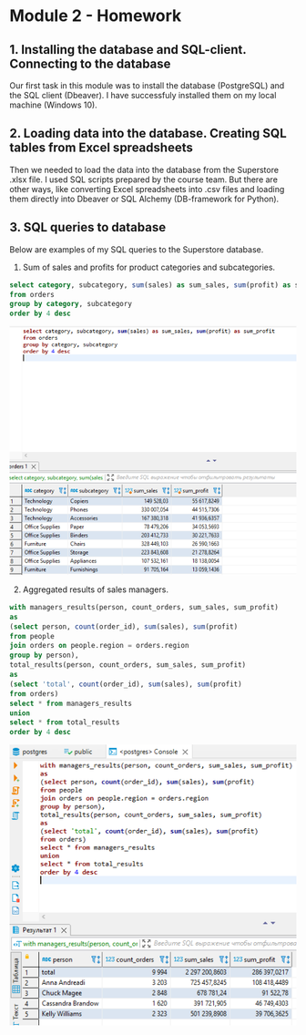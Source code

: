 # Module 2 - Homework

## 1. Installing the database and SQL-client. Connecting to the database

Our first task in this module was to install the database (PostgreSQL) and the SQL client (Dbeaver). I have sucсessfuly installed them on my local machine (Windows 10).

## 2. Loading data into the database. Creating SQL tables from Excel spreadsheets

Then we needed to load the data into the database from the Superstore .xlsx file. I used SQL scripts prepared by the course team. But there are other ways, like converting Excel spreadsheets into .csv files and loading them directly into Dbeaver or SQL Alchemy (DB-framework for Python).

## 3. SQL queries to database

Below are examples of my SQL queries to the Superstore database.

1. Sum of sales and profits for product categories and subcategories.

```sql
select category, subcategory, sum(sales) as sum_sales, sum(profit) as sum_profit
from orders
group by category, subcategory
order by 4 desc
```
![categories_sales_profit](https://github.com/eskapandr/DataLearn/blob/ddc3095754ff403d886f290348cab35dd621ba1c/DE-101/Module02/images/categories_sales_profit.png)

2. Aggregated results of sales managers.

```sql
with managers_results(person, count_orders, sum_sales, sum_profit) 
as
(select person, count(order_id), sum(sales), sum(profit)
from people
join orders on people.region = orders.region 
group by person),
total_results(person, count_orders, sum_sales, sum_profit) 
as
(select 'total', count(order_id), sum(sales), sum(profit)
from orders)
select * from managers_results
union
select * from total_results
order by 4 desc
```
![managers_sales_profit](https://github.com/eskapandr/DataLearn/blob/ddc3095754ff403d886f290348cab35dd621ba1c/DE-101/Module02/images/managers_sales_profit.png)
